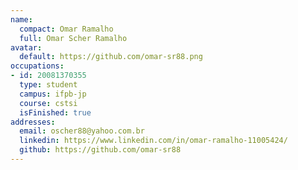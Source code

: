 ```yaml
---
name:
  compact: Omar Ramalho
  full: Omar Scher Ramalho
avatar:
  default: https://github.com/omar-sr88.png
occupations:
- id: 20081370355
  type: student
  campus: ifpb-jp
  course: cstsi
  isFinished: true
addresses:
  email: oscher88@yahoo.com.br
  linkedin: https://www.linkedin.com/in/omar-ramalho-11005424/
  github: https://github.com/omar-sr88
---
```

